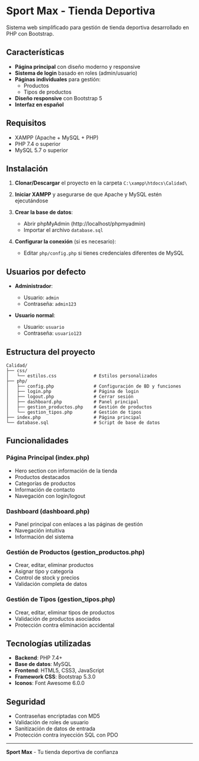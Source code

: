 # Sport Max - Tienda Deportiva

Sistema web simplificado para gestión de tienda deportiva desarrollado en PHP con Bootstrap.

## Características

- **Página principal** con diseño moderno y responsive
- **Sistema de login** basado en roles (admin/usuario)
- **Páginas individuales** para gestión:
  - Productos
  - Tipos de productos
- **Diseño responsive** con Bootstrap 5
- **Interfaz en español**

## Requisitos

- XAMPP (Apache + MySQL + PHP)
- PHP 7.4 o superior
- MySQL 5.7 o superior

## Instalación

1. **Clonar/Descargar** el proyecto en la carpeta `C:\xampp\htdocs\Calidad\`

2. **Iniciar XAMPP** y asegurarse de que Apache y MySQL estén ejecutándose

3. **Crear la base de datos**:
   - Abrir phpMyAdmin (http://localhost/phpmyadmin)
   - Importar el archivo `database.sql`

4. **Configurar la conexión** (si es necesario):
   - Editar `php/config.php` si tienes credenciales diferentes de MySQL

## Usuarios por defecto

- **Administrador**: 
  - Usuario: `admin`
  - Contraseña: `admin123`

- **Usuario normal**:
  - Usuario: `usuario`
  - Contraseña: `usuario123`

## Estructura del proyecto

```
Calidad/
├── css/
│   └── estilos.css              # Estilos personalizados
├── php/
│   ├── config.php               # Configuración de BD y funciones
│   ├── login.php                # Página de login
│   ├── logout.php               # Cerrar sesión
│   ├── dashboard.php            # Panel principal
│   ├── gestion_productos.php    # Gestión de productos
│   └── gestion_tipos.php        # Gestión de tipos
├── index.php                    # Página principal
└── database.sql                 # Script de base de datos
```

## Funcionalidades

### Página Principal (index.php)
- Hero section con información de la tienda
- Productos destacados
- Categorías de productos
- Información de contacto
- Navegación con login/logout

### Dashboard (dashboard.php)
- Panel principal con enlaces a las páginas de gestión
- Navegación intuitiva
- Información del sistema

### Gestión de Productos (gestion_productos.php)
- Crear, editar, eliminar productos
- Asignar tipo y categoría
- Control de stock y precios
- Validación completa de datos

### Gestión de Tipos (gestion_tipos.php)
- Crear, editar, eliminar tipos de productos
- Validación de productos asociados
- Protección contra eliminación accidental

## Tecnologías utilizadas

- **Backend**: PHP 7.4+
- **Base de datos**: MySQL
- **Frontend**: HTML5, CSS3, JavaScript
- **Framework CSS**: Bootstrap 5.3.0
- **Iconos**: Font Awesome 6.0.0

## Seguridad

- Contraseñas encriptadas con MD5
- Validación de roles de usuario
- Sanitización de datos de entrada
- Protección contra inyección SQL con PDO

---

**Sport Max** - Tu tienda deportiva de confianza
